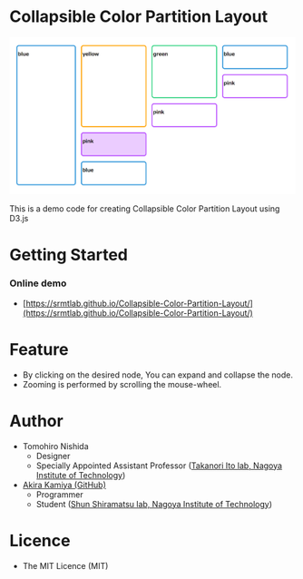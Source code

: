 # Collapsible Color Partition Layout

![Preview](thumbnail.png)

This is a demo code for creating Collapsible Color Partition Layout using D3.js

# Getting Started
### Online demo
- [https://srmtlab.github.io/Collapsible-Color-Partition-Layout/](https://srmtlab.github.io/Collapsible-Color-Partition-Layout/)

# Feature
- By clicking on the desired node, You can expand and collapse the node.
- Zooming is performed by scrolling the mouse-wheel.

# Author
- Tomohiro Nishida
    - Designer
    - Specially Appointed Assistant Professor ([Takanori Ito lab, Nagoya Institute of Technology](http://ti-di.info/))
- [Akira Kamiya (GitHub)](https://github.com/akamiya208)
    - Programmer
    - Student ([Shun Shiramatsu lab, Nagoya Institute of Technology](http://www.srmt.nitech.ac.jp/))

# Licence
- The MIT Licence (MIT)

